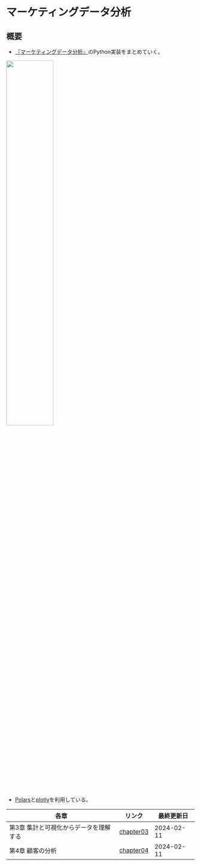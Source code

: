 # マーケティングデータ分析

## 概要
- [『マーケティングデータ分析』](https://www.asakura.co.jp/detail.php?book_code=12913)のPython実装をまとめていく。

<img src="https://www.asakura.co.jp/user_data/product_image/12913/1.jpg" width="50%">

- [Polars](https://pola.rs/)と[plotly](https://plotly.com/graphing-libraries/)を利用している。

| 各章 | リンク | 最終更新日 |
| ---- | ---- | ---- |
| 第3章 集計と可視化からデータを理解する | [chapter03](notebooks/chapter03.ipynb) | 2024-02-11 |
| 第4章 顧客の分析 | [chapter04](notebooks/chapter04.ipynb) | 2024-02-11 |